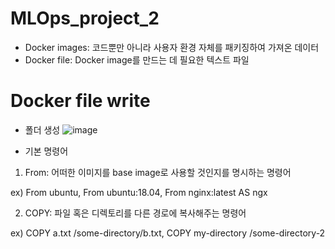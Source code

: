 # MLOps_project_2

- Docker images: 코드뿐만 아니라 사용자 환경 자체를 패키징하여 가져온 데이터
- Docker file: Docker image를 만드는 데 필요한 텍스트 파일

# Docker file write

- 폴더 생성
![image](https://github.com/TaewonEum/MLOps_project_2/assets/104436260/8c80828a-b35a-4ba0-9be8-2cf32858518c)

- 기본 명령어

1) From: 어떠한 이미지를 base image로 사용할 것인지를 명시하는 명령어

ex) From ubuntu, From ubuntu:18.04, From nginx:latest AS ngx

2) COPY: 파일 혹은 디렉토리를 다른 경로에 복사해주는 명령어

ex) COPY a.txt /some-directory/b.txt, COPY my-directory /some-directory-2
